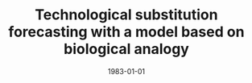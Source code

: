 ---
# Documentation: https://wowchemy.com/docs/managing-content/

title: Technological substitution forecasting with a model based on biological analogy
subtitle: ''
summary: ''
authors:
- kwasnicka
- Roman Galar
- Witold Kwaśnicki
tags: []
categories: []
date: '1983-01-01'
lastmod: 2022-10-07T04:58:44Z
featured: false
draft: false

# Featured image
# To use, add an image named `featured.jpg/png` to your page's folder.
# Focal points: Smart, Center, TopLeft, Top, TopRight, Left, Right, BottomLeft, Bottom, BottomRight.
image:
  caption: ''
  focal_point: ''
  preview_only: false

# Projects (optional).
#   Associate this post with one or more of your projects.
#   Simply enter your project's folder or file name without extension.
#   E.g. `projects = ["internal-project"]` references `content/project/deep-learning/index.md`.
#   Otherwise, set `projects = []`.
projects: []
publishDate: '2022-10-07T04:58:43.935554Z'
publication_types:
- '2'
abstract: ''
publication: '*Technological Forecasting and Social Change*'
doi: 10.1016/0040-1625(83)90070-7
---